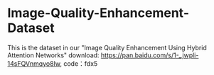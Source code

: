 # Image-Quality-Enhancement-Dataset
This is the dataset in our  "Image Quality Enhancement Using Hybrid Attention Networks" 
download: https://pan.baidu.com/s/1-_jwpli-14sFQVnmqyo8Iw, code：fdx5 
